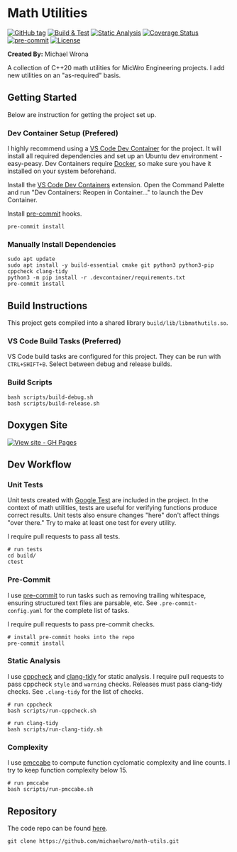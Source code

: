 # Math Utilities

[![GitHub tag](https://img.shields.io/github/tag/michaelwro/math-utils?include_prereleases=&sort=semver&color=blue)](https://github.com/michaelwro/math-utils/releases/)
[![Build & Test](https://github.com/michaelwro/math-utils/actions/workflows/build-test.yml/badge.svg)](https://github.com/michaelwro/math-utils/actions/workflows/build-test.yml)
[![Static Analysis](https://github.com/michaelwro/math-utils/actions/workflows/static-analysis.yml/badge.svg)](https://github.com/michaelwro/math-utils/actions/workflows/static-analysis.yml)
[![Coverage Status](https://coveralls.io/repos/github/michaelwro/math-utils/badge.svg?branch=refs/heads/main)](https://coveralls.io/github/michaelwro/math-utils?branch=refs/heads/main)
[![pre-commit](https://img.shields.io/badge/pre--commit-enabled-brightgreen?logo=pre-commit)](https://github.com/pre-commit/pre-commit)
[![License](https://img.shields.io/badge/License-MIT-blue)](#license)

**Created By:** Michael Wrona

A collection of C++20 math utilities for MicWro Engineering projects. I add new utilities on an "as-required" basis.

## Getting Started

Below are instruction for getting the project set up.

### Dev Container Setup (Prefered)

I highly recommend using a [VS Code Dev Container](https://code.visualstudio.com/docs/devcontainers/containers) for the project. It will install all required dependencies and set up an Ubuntu dev environment - easy-peasy. Dev Containers require [Docker](https://docs.docker.com/engine/install/), so make sure you have it installed on your system beforehand.

Install the [VS Code Dev Containers](vscode:extension/ms-vscode-remote.remote-containers) extension. Open the Command Palette and run "Dev Containers: Reopen in Container..." to launch the Dev Container.

Install [pre-commit](https://pre-commit.com/) hooks.

```shell
pre-commit install
```

### Manually Install Dependencies

```shell
sudo apt update
sudo apt install -y build-essential cmake git python3 python3-pip cppcheck clang-tidy
python3 -m pip install -r .devcontainer/requirements.txt
pre-commit install
```

## Build Instructions

This project gets compiled into a shared library `build/lib/libmathutils.so`.

### VS Code Build Tasks (Preferred)

VS Code build tasks are configured for this project. They can be run with `CTRL+SHIFT+B`. Select between debug and release builds.

### Build Scripts

```shell
bash scripts/build-debug.sh
bash scripts/build-release.sh
```

## Doxygen Site

[![View site - GH Pages](https://img.shields.io/badge/View_site-GH_Pages-2ea44f?style=for-the-badge)](https://michaelwro.github.io/math-utils/)

## Dev Workflow

### Unit Tests

Unit tests created with [Google Test](https://github.com/google/googletest) are included in the project. In the context of math utilities, tests are useful for verifying functions produce correct results. Unit tests also ensure changes "here" don't affect things "over there." Try to make at least one test for every utility.

I require pull requests to pass all tests.

```shell
# run tests
cd build/
ctest
```

### Pre-Commit

I use [pre-commit](https://pre-commit.com/) to run tasks such as removing trailing whitespace, ensuring structured text files are parsable, etc. See `.pre-commit-config.yaml` for the complete list of tasks.

I require pull requests to pass pre-commit checks.

```shell
# install pre-commit hooks into the repo
pre-commit install
```

### Static Analysis

I use [cppcheck](https://cppcheck.sourceforge.io/) and [clang-tidy](https://clang.llvm.org/extra/clang-tidy/) for static analysis. I require pull requests to pass cppcheck `style` and `warning` checks. Releases must pass clang-tidy checks. See `.clang-tidy` for the list of checks.

```shell
# run cppcheck
bash scripts/run-cppcheck.sh

# run clang-tidy
bash scripts/run-clang-tidy.sh
```

### Complexity

I use [pmccabe](https://manpages.ubuntu.com/manpages/focal/man1/pmccabe.1.html) to compute function cyclomatic complexity and line counts. I try to keep function complexity below 15.

```shell
# run pmccabe
bash scripts/run-pmccabe.sh
```

## Repository

The code repo can be found [here](https://github.com/michaelwro/math-utils).

```shell
git clone https://github.com/michaelwro/math-utils.git
